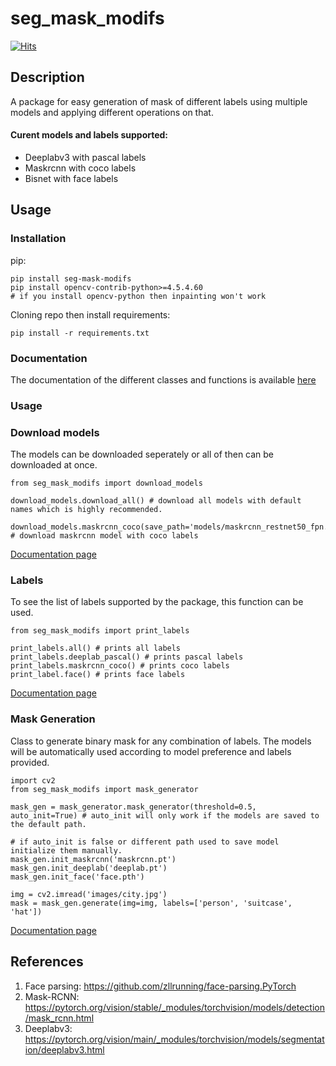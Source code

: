 # seg_mask_modifs

[![Hits](https://hits.seeyoufarm.com/api/count/incr/badge.svg?url=https%3A%2F%2Fgithub.com%2Fvardanagarwal%2Fmask_modifs&count_bg=%2379C83D&title_bg=%23555555&icon=&icon_color=%23E7E7E7&title=hits&edge_flat=false)](https://hits.seeyoufarm.com)

## Description
A package for easy generation of mask of different labels using multiple models and applying different operations on that.

#### Curent models and labels supported:
- Deeplabv3 with pascal labels
- Maskrcnn with coco labels
- Bisnet with face labels

## Usage

### Installation
pip:
```
pip install seg-mask-modifs
pip install opencv-contrib-python>=4.5.4.60
# if you install opencv-python then inpainting won't work
```

Cloning repo then install requirements:
```
pip install -r requirements.txt
```

### Documentation

The documentation of the different classes and functions is available [here](https://vardanagarwal.github.io/seg_mask_modifs.html)

### Usage

### Download models

The models can be downloaded seperately or all of then can be downloaded at once.

```
from seg_mask_modifs import download_models

download_models.download_all() # download all models with default names which is highly recommended.

download_models.maskrcnn_coco(save_path='models/maskrcnn_restnet50_fpn.pt') # download maskrcnn model with coco labels
```

[Documentation page](https://vardanagarwal.github.io/seg_mask_modifs/download_models.html)

### Labels

To see the list of labels supported by the package, this function can be used.

```
from seg_mask_modifs import print_labels

print_labels.all() # prints all labels
print_labels.deeplab_pascal() # prints pascal labels
print_labels.maskrcnn_coco() # prints coco labels
print_label.face() # prints face labels
```
[Documentation page](https://vardanagarwal.github.io/seg_mask_modifs/print_labels.html)

### Mask Generation

Class to generate binary mask for any combination of labels. The models will be automatically used according to model preference and labels provided.

```
import cv2
from seg_mask_modifs import mask_generator

mask_gen = mask_generator.mask_generator(threshold=0.5, auto_init=True) # auto_init will only work if the models are saved to the default path.

# if auto_init is false or different path used to save model initialize them manually.
mask_gen.init_maskrcnn('maskrcnn.pt')
mask_gen.init_deeplab('deeplab.pt')
mask_gen.init_face('face.pth')

img = cv2.imread('images/city.jpg')
mask = mask_gen.generate(img=img, labels=['person', 'suitcase', 'hat'])
```

[Documentation page](https://vardanagarwal.github.io/seg_mask_modifs/mask_generator.html)

## References
1. Face parsing: https://github.com/zllrunning/face-parsing.PyTorch
2. Mask-RCNN: https://pytorch.org/vision/stable/_modules/torchvision/models/detection/mask_rcnn.html
3. Deeplabv3: https://pytorch.org/vision/main/_modules/torchvision/models/segmentation/deeplabv3.html

